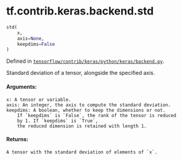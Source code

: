<div itemscope itemtype="http://developers.google.com/ReferenceObject">
<meta itemprop="name" content="tf.contrib.keras.backend.std" />
</div>

# tf.contrib.keras.backend.std

``` python
std(
    x,
    axis=None,
    keepdims=False
)
```



Defined in [`tensorflow/contrib/keras/python/keras/backend.py`](https://www.tensorflow.org/code/tensorflow/contrib/keras/python/keras/backend.py).

Standard deviation of a tensor, alongside the specified axis.

#### Arguments:

    x: A tensor or variable.
    axis: An integer, the axis to compute the standard deviation.
    keepdims: A boolean, whether to keep the dimensions or not.
        If `keepdims` is `False`, the rank of the tensor is reduced
        by 1. If `keepdims` is `True`,
        the reduced dimension is retained with length 1.


#### Returns:

    A tensor with the standard deviation of elements of `x`.